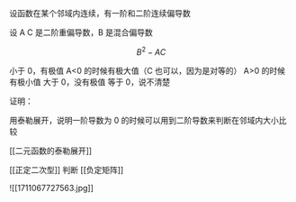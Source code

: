 ---
---

设函数在某个邻域内连续，有一阶和二阶连续偏导数

设 A C 是二阶重偏导数，B 是混合偏导数

$$
B^{2}-AC
$$

小于 0，有极值
	A<0 的时候有极大值（C 也可以，因为是对等的）
	A>0 的时候有极小值
大于 0，没有极值
等于 0，说不清楚

证明：

用泰勒展开，说明一阶导数为 0 的时候可以用到二阶导数来判断在邻域内大小比较

[[二元函数的泰勒展开]]

[[正定二次型]] 判断 [[负定矩阵]]


![[1711067727563.jpg]]
